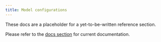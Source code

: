 ```yaml
---
title: Model configurations
---
```


<Alert type='danger'>

These docs are a placeholder for a yet-to-be-written reference section.

Please refer to the [docs section](docs/docs/building-a-dbt-project/building-models/configuring-models.md) for current documentation.

</Alert>

